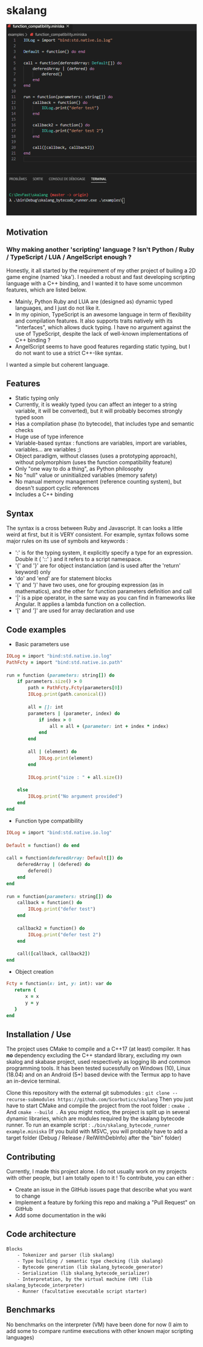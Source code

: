 # skalang

![Example](https://github.com/Scorbutics/skalang/blob/master/doc/skalang_script_example.gif)

## Motivation
### Why making another 'scripting' language ? Isn't Python / Ruby / TypeScript / LUA / AngelScript enough ?
Honestly, it all started by the requirement of my other project of builing a 2D game engine (named 'ska').
I needed a robust and fast developing scripting language with a C++ binding, and I wanted it to have some uncommon features, which are listed below.
 * Mainly, Python Ruby and LUA are (designed as) dynamic typed languages, and I just do not like it.
 * In my opinion, TypeScript is an awesome language in term of flexibility and compilation features. It also supports traits natively with its "interfaces", which allows duck typing.
I have no argument against the use of TypeScript, despite the lack of well-known implementations of C++ binding ?
 * AngelScript seems to have good features regarding static typing, but I do not want to use a strict C++-like syntax.

I wanted a simple but coherent language.

## Features
 * Static typing only
 * Currently, it is weakly typed (you can affect an integer to a string variable, it will be converted), but it will probably becomes strongly typed soon
 * Has a compilation phase (to bytecode), that includes type and semantic checks
 * Huge use of type inference
 * Variable-based syntax : functions are variables, import are variables, variables... are variables ;)
 * Object paradigm, without classes (uses a prototyping approach), without polymorphism (uses the function compatibility feature)
 * Only "one way to do a thing", as Python philosophy
 * No "null" value or uninitialized variables (memory safety)
 * No manual memory management (reference counting system), but doesn't support cyclic references
 * Includes a C++ binding

## Syntax
The syntax is a cross between Ruby and Javascript.
It can looks a little weird at first, but it is VERY consistent.
For example, syntax follows some major rules on its use of symbols and keywords :
 * ':' is for the typing system, it explicitly specify a type for an expression. Double it ( '::' ) and it refers to a script namespace.
 * '{' and '}' are for object instanciation (and is used after the 'return' keyword) only
 * 'do' and 'end' are for statement blocks
 * '(' and ')' have two uses, one for grouping expression (as in mathematics), and the other for function parameters definition and call
 * '|' is a pipe operator, in the same way as you can find in frameworks like Angular. It applies a lambda function on a collection.
 * '[' and ']' are used for array declaration and use

## Code examples
 * Basic parameters use

```ruby
IOLog = import "bind:std.native.io.log"
PathFcty = import "bind:std.native.io.path"

run = function (parameters: string[]) do
	if parameters.size() > 0
		path = PathFcty.Fcty(parameters[0])
		IOLog.print(path.canonical())

		all = []: int
		parameters | (parameter, index) do
			if index > 0
				all = all + (parameter: int + index * index)
			end
		end

		all | (element) do
			IOLog.print(element)
		end

		IOLog.print("size : " + all.size())

	else
		IOLog.print("No argument provided")
	end
end
```

 * Function type compatibility
```ruby
IOLog = import "bind:std.native.io.log"

Default = function() do end

call = function(deferedArray: Default[]) do
	deferedArray | (defered) do
		defered()
	end
end

run = function(parameters: string[]) do
	callback = function() do
		IOLog.print("defer test")
	end

	callback2 = function() do
		IOLog.print("defer test 2")
	end

	call([callback, callback2])
end
```
 * Object creation

 ```ruby
 Fcty = function(x: int, y: int): var do
	return {
		x = x
		y = y
	}
end
 ```


## Installation / Use
The project uses CMake to compile and a C++17 (at least) compiler.
It has **no** dependency excluding the C++ standard library, excluding my own skalog and skabase project, used respectively as logging lib and common programming tools.
It has been tested sucessfully on Windows (10), Linux (18.04) and on an Android (5+) based device with the Termux app to have an in-device terminal.

Clone this repository with the external git submodules :
`git clone --recurse-submodules https://github.com/Scorbutics/skalang`
Then you just have to start CMake and compile the project from the root folder :
`cmake .`
And
`cmake --build .`
As you might notice, the project is split up in several dynamic libraries, which are modules required by the skalang bytecode runner.
To run an example script :
`./bin/skalang_bytecode_runner example.miniska`
(If you build with MSVC, you will probably have to add a target folder (Debug / Release / RelWithDebInfo) after the "bin" folder)

## Contributing
Currently, I made this project alone.
I do not usually work on my projects with other people, but I am totally open to it !
To contribute, you can either :
- Create an issue in the GitHub issues page that describe what you want to change
- Implement a feature by forking this repo and making a "Pull Request" on GitHub
- Add some documentation in the wiki

## Code architecture
	Blocks
		- Tokenizer and parser (lib skalang)
		- Type building / semantic type checking (lib skalang)
		- Bytecode generation (lib skalang_bytecode_generator)
		- Serialization (lib skalang_bytecode_serializer)
		- Interpretation, by the virtual machine (VM) (lib skalang_bytecode_interpreter)
		- Runner (facultative executable script starter)
	
## Benchmarks
No benchmarks on the interpreter (VM) have been done for now (I aim to add some to compare runtime executions with other known major scripting languages)
